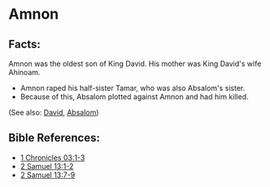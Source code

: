 # Amnon #

## Facts: ##

Amnon was the oldest son of King David. His mother was King David's wife Ahinoam.

* Amnon raped his half-sister Tamar, who was also Absalom's sister.
* Because of this, Absalom plotted against Amnon and had him killed.

(See also: [David](../other/david.md), [Absalom](../other/absalom.md))

## Bible References: ##

* [1 Chronicles 03:1-3](en/tn/1ch/help/03/01)
* [2 Samuel 13:1-2](en/tn/2sa/help/13/01)
* [2 Samuel 13:7-9](en/tn/2sa/help/13/07)